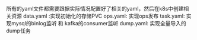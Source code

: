 所有的yaml文件都需要跟据实际情况配置好了相关的yaml，然后在k8s中创建相关资源
data.yaml :实现初始化的存储PVC
ops.yaml: 实现ops发布
task.yaml: 实现mysql的binlog监听 和  kafka的consumer监听
dump.yaml: 实现全量导入的dump任务
